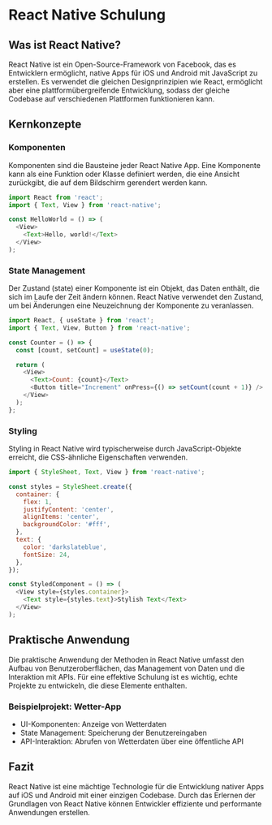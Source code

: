 
# React Native Schulung

## Was ist React Native?

React Native ist ein Open-Source-Framework von Facebook, das es Entwicklern ermöglicht, native Apps für iOS und Android mit JavaScript zu erstellen. Es verwendet die gleichen Designprinzipien wie React, ermöglicht aber eine plattformübergreifende Entwicklung, sodass der gleiche Codebase auf verschiedenen Plattformen funktionieren kann.

## Kernkonzepte

### Komponenten

Komponenten sind die Bausteine jeder React Native App. Eine Komponente kann als eine Funktion oder Klasse definiert werden, die eine Ansicht zurückgibt, die auf dem Bildschirm gerendert werden kann.

```javascript
import React from 'react';
import { Text, View } from 'react-native';

const HelloWorld = () => (
  <View>
    <Text>Hello, world!</Text>
  </View>
);
```

### State Management

Der Zustand (state) einer Komponente ist ein Objekt, das Daten enthält, die sich im Laufe der Zeit ändern können. React Native verwendet den Zustand, um bei Änderungen eine Neuzeichnung der Komponente zu veranlassen.

```javascript
import React, { useState } from 'react';
import { Text, View, Button } from 'react-native';

const Counter = () => {
  const [count, setCount] = useState(0);

  return (
    <View>
      <Text>Count: {count}</Text>
      <Button title="Increment" onPress={() => setCount(count + 1)} />
    </View>
  );
};
```

### Styling

Styling in React Native wird typischerweise durch JavaScript-Objekte erreicht, die CSS-ähnliche Eigenschaften verwenden.

```javascript
import { StyleSheet, Text, View } from 'react-native';

const styles = StyleSheet.create({
  container: {
    flex: 1,
    justifyContent: 'center',
    alignItems: 'center',
    backgroundColor: '#fff',
  },
  text: {
    color: 'darkslateblue',
    fontSize: 24,
  },
});

const StyledComponent = () => (
  <View style={styles.container}>
    <Text style={styles.text}>Stylish Text</Text>
  </View>
);
```

## Praktische Anwendung

Die praktische Anwendung der Methoden in React Native umfasst den Aufbau von Benutzeroberflächen, das Management von Daten und die Interaktion mit APIs. Für eine effektive Schulung ist es wichtig, echte Projekte zu entwickeln, die diese Elemente enthalten.

### Beispielprojekt: Wetter-App

- UI-Komponenten: Anzeige von Wetterdaten
- State Management: Speicherung der Benutzereingaben
- API-Interaktion: Abrufen von Wetterdaten über eine öffentliche API

## Fazit

React Native ist eine mächtige Technologie für die Entwicklung nativer Apps auf iOS und Android mit einer einzigen Codebase. Durch das Erlernen der Grundlagen von React Native können Entwickler effiziente und performante Anwendungen erstellen.
